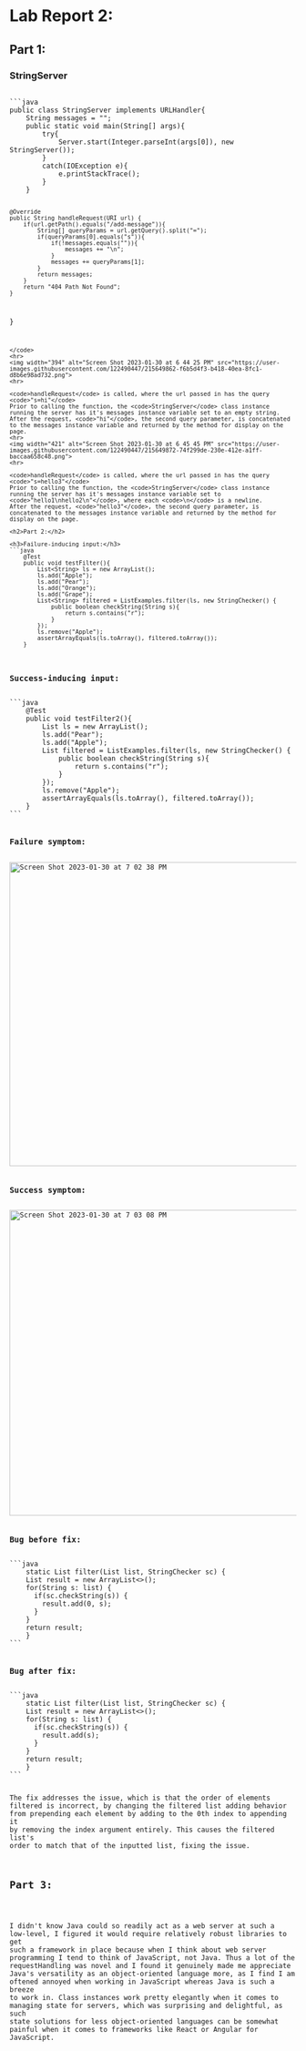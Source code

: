 <h1>Lab Report 2:</h1>

<h2>Part 1:</h2> 

<h3>StringServer</h3>
<code>
```java
public class StringServer implements URLHandler{
    String messages = "";
    public static void main(String[] args){
        try{
            Server.start(Integer.parseInt(args[0]), new StringServer());
        }
        catch(IOException e){
            e.printStackTrace();
        }
    }

    @Override
    public String handleRequest(URI url) {
        if(url.getPath().equals("/add-message")){
            String[] queryParams = url.getQuery().split("=");
            if(queryParams[0].equals("s")){
                if(!messages.equals("")){
                    messages += "\n";
                }
                messages += queryParams[1];
            }
            return messages;
        }
        return "404 Path Not Found";
    }
 }
```
</code>
<hr>
<img width="394" alt="Screen Shot 2023-01-30 at 6 44 25 PM" src="https://user-images.githubusercontent.com/122490447/215649862-f6b5d4f3-b418-40ea-8fc1-d8b6e98ad732.png">
<hr>

<code>handleRequest</code> is called, where the url passed in has the query <code>"s=hi"</code>
Prior to calling the function, the <code>StringServer</code> class instance running the server has it's messages instance variable set to an empty string.
After the request, <code>"hi"</code>, the second query parameter, is concatenated to the messages instance variable and returned by the method for display on the page.
<hr>
<img width="421" alt="Screen Shot 2023-01-30 at 6 45 45 PM" src="https://user-images.githubusercontent.com/122490447/215649872-74f299de-230e-412e-a1ff-baccaa658c48.png">
<hr>

<code>handleRequest</code> is called, where the url passed in has the query <code>"s=hello3"</code>
Prior to calling the function, the <code>StringServer</code> class instance running the server has it's messages instance variable set to <code>"hello1\nhello2\n"</code>, where each <code>\n</code> is a newline.
After the request, <code>"hello3"</code>, the second query parameter, is concatenated to the messages instance variable and returned by the method for display on the page.

<h2>Part 2:</h2>

<h3>Failure-inducing input:</h3>
```java
    @Test
    public void testFilter(){
        List<String> ls = new ArrayList();
        ls.add("Apple");
        ls.add("Pear");
        ls.add("Orange");
        ls.add("Grape");
        List<String> filtered = ListExamples.filter(ls, new StringChecker() {
            public boolean checkString(String s){
                return s.contains("r");
            }
        });
        ls.remove("Apple");
        assertArrayEquals(ls.toArray(), filtered.toArray());
    }
```

<h3>Success-inducing input:</h3>
```java 
    @Test
    public void testFilter2(){
        List<String> ls = new ArrayList();
        ls.add("Pear");
        ls.add("Apple");
        List<String> filtered = ListExamples.filter(ls, new StringChecker() {
            public boolean checkString(String s){
                return s.contains("r");
            }
        });
        ls.remove("Apple");
        assertArrayEquals(ls.toArray(), filtered.toArray());
    }
```

<h3>Failure symptom:</h3>
<img width="534" alt="Screen Shot 2023-01-30 at 7 02 38 PM" src="https://user-images.githubusercontent.com/122490447/215652825-12abf933-4da7-45ad-8fcf-9845c4981c1b.png">

<h3>Success symptom:</h3>
<img width="537" alt="Screen Shot 2023-01-30 at 7 03 08 PM" src="https://user-images.githubusercontent.com/122490447/215652859-51e32343-cef9-492b-a29e-2c6ce6003e53.png">

<h3>Bug before fix:</h3>
```java   
    static List<String> filter(List<String> list, StringChecker sc) {
    List<String> result = new ArrayList<>();
    for(String s: list) {
      if(sc.checkString(s)) {
        result.add(0, s);
      }
    }
    return result;
    }
```

<h3>Bug after fix:</h3>
```java
    static List<String> filter(List<String> list, StringChecker sc) {
    List<String> result = new ArrayList<>();
    for(String s: list) {
      if(sc.checkString(s)) {
        result.add(s);
      }
    }
    return result;
    }
```

The fix addresses the issue, which is that the order of elements filtered is incorrect, by changing the filtered list adding behavior from prepending each element by adding to the 0th index to appending it by removing the index argument entirely. This causes the filtered list's order to match that of the inputted list, fixing the issue.

<h2>Part 3:</h2>

I didn't know Java could so readily act as a web server at such a low-level, I figured it would require relatively robust libraries to get such a framework in place because when I think about web server programming I tend to think of JavaScript, not Java. Thus a lot of the requestHandling was novel and I found it genuinely made me appreciate Java's versatility as an object-oriented language more, as I find I am oftened annoyed when working in JavaScript whereas Java is such a breeze to work in. Class instances work pretty elegantly when it comes to managing state for servers, which was surprising and delightful, as such state solutions for less object-oriented languages can be somewhat painful when it comes to frameworks like React or Angular for JavaScript.
